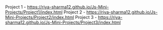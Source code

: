 Project 1 - https://riya-sharma12.github.io/Js-Mini-Projects/Project1/index.html
Project 2 - https://riya-sharma12.github.io/Js-Mini-Projects/Project2/index.html
Project 3 - https://riya-sharma12.github.io/Js-Mini-Projects/Project3/index.html
